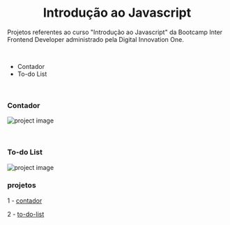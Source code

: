 <h1 align="center">Introdução ao Javascript</h1>

Projetos referentes ao curso "Introdução ao Javascript" da Bootcamp Inter Frontend Developer administrado pela Digital Innovation One.

<br>

- Contador
- To-do List

<br>

### Contador

![project image](contador/image/projectImage.png)

<br>

### To-do List

![project image](to-do-list/image/todoImage.png)

### projetos

1 - [contador](contador)

2 - [to-do-list](to-do-list)
